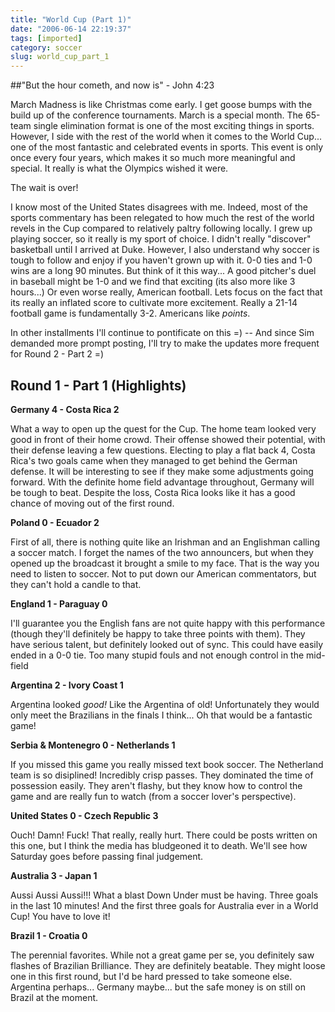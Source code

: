 ```yaml
---
title: "World Cup (Part 1)"
date: "2006-06-14 22:19:37"
tags: [imported]
category: soccer
slug: world_cup_part_1
---
```

	
##"But the hour cometh, and now is" - John 4:23

March Madness is like Christmas come early. I get goose bumps with the build up of the conference tournaments. March is a special month. The 65-team single elimination format is one of the most exciting things in sports. However, I side with the rest of the world when it comes to the World Cup... one of the most fantastic and celebrated events in sports. This event is only once every four years, which makes it so much more meaningful and special. It really is what the Olympics wished it were.

The wait is over!

I know most of the United States disagrees with me. Indeed, most of the sports commentary has been relegated to how much the rest of the world revels in the Cup compared to relatively paltry following locally. I grew up playing soccer, so it really is my sport of choice. I didn't really "discover" basketball until I arrived at Duke. However, I also understand why soccer is tough to follow and enjoy if you haven't grown up with it. 0-0 ties and 1-0 wins are a long 90 minutes. But think of it this way... A good pitcher's duel in baseball might be 1-0 and we find that exciting (its also more like 3 hours...) Or even worse really, American football. Lets focus on the fact that its really an inflated score to cultivate more excitement. Really a 21-14 football game is fundamentally 3-2. Americans like <em>points</em>.

In other installments I'll continue to pontificate on this =) -- And since Sim demanded more prompt posting, I'll try to make the updates more frequent for Round 2 - Part 2 =)

## Round 1 - Part 1 (Highlights)

<strong>Germany 4 - Costa Rica 2</strong>

What a way to open up the quest for the Cup. The home team looked very good in front of their home crowd. Their offense showed their potential, with their defense leaving a few questions. Electing to play a flat back 4, Costa Rica's two goals came when they managed to get behind the German defense. It will be interesting to see if they make some adjustments going forward. With the definite home field advantage throughout, Germany will be tough to beat. Despite the loss, Costa Rica looks like it has a good chance of moving out of the first round.

<strong>Poland 0 - Ecuador 2</strong>

First of all, there is nothing quite like an Irishman and an Englishman calling a soccer match. I forget the names of the two announcers, but when they opened up the broadcast it brought a smile to my face. That is the way you need to listen to soccer. Not to put down our American commentators, but they can't hold a candle to that.

<strong>England 1 - Paraguay 0</strong>

I'll guarantee you the English fans are not quite happy with this performance (though they'll definitely be happy to take three points with them). They have serious talent, but definitely looked out of sync. This could have easily ended in a 0-0 tie. Too many stupid fouls and not enough control in the mid-field

<strong>Argentina 2 - Ivory Coast 1</strong>

Argentina looked <em>good!</em> Like the Argentina of old! Unfortunately they would only meet the Brazilians in the finals I think... Oh that would be a fantastic game!

<strong>Serbia & Montenegro 0 - Netherlands 1</strong>

If you missed this game you really missed text book soccer. The Netherland team is so disiplined! Incredibly crisp passes. They dominated the time of possession easily. They aren't flashy, but they know how to control the game and are really fun to watch (from a soccer lover's perspective).

<strong>United States 0 - Czech Republic 3</strong>

Ouch! Damn! Fuck! That really, really hurt. There could be posts written on this one, but I think the media has bludgeoned it to death. We'll see how Saturday goes before passing final judgement.

<strong>Australia 3 - Japan 1</strong>

Aussi Aussi Aussi!!! What a blast Down Under must be having. Three goals in the last 10 minutes! And the first three goals for Australia ever in a World Cup! You have to love it!

<strong>Brazil 1 - Croatia 0</strong>

The perennial favorites. While not a great game per se, you definitely saw flashes of Brazilian Brilliance. They are definitely beatable. They might loose one in this first round, but I'd be hard pressed to take someone else. Argentina perhaps... Germany maybe... but the safe money is on still on Brazil at the moment.
